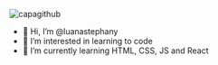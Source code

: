 
<!---
luanastephany/luanastephany is a ✨ special ✨ repository because its `README.md` (this file) appears on your GitHub profile.
You can click the Preview link to take a look at your changes.
--->

![capagithub](https://user-images.githubusercontent.com/70078964/120085254-dd9e9e80-c0ac-11eb-9225-036b8ad8065f.png)

- 🤘 Hi, I’m @luanastephany
- 👀 I’m interested in learning to code
- 📖 I’m currently learning HTML, CSS, JS and React
